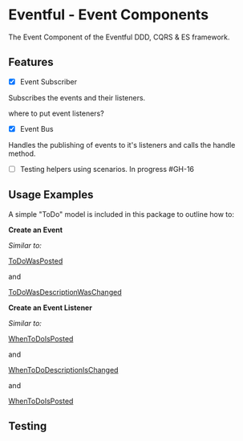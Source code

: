 # Eventful - Event Components

The Event Component of the Eventful DDD, CQRS & ES framework.

## Features

- [x] Event Subscriber

Subscribes the events and their listeners.

where to put event listeners?

- [x] Event Bus

Handles the publishing of events to it's listeners and calls the handle method.

- [ ] Testing helpers using scenarios. In progress #GH-16

## Usage Examples

A simple "ToDo" model is included in this package to outline how to:

__Create an Event__

_Similar to:_

[ToDoWasPosted](https://github.com/swellphp/eventful/blob/master/src/Eventful/Example/Model/ToDo/Event/ToDoWasPosted.php)

and

[ToDoWasDescriptionWasChanged](https://github.com/swellphp/eventful/blob/master/src/Eventful/Example/Model/ToDo/Event/ToDoDescriptionWasChanged.php)

__Create an Event Listener__

_Similar to:_

[WhenToDoIsPosted](https://github.com/swellphp/eventful/blob/master/src/Eventful/Example/Projection/Tasks/Listener/WhenToDoIsPosted.php)

and

[WhenToDoDescriptionIsChanged](https://github.com/swellphp/eventful/blob/master/src/Eventful/Example/Projection/Tasks/Listener/WhenToDoDescriptionIsChanged.php)

and

[WhenToDoIsPosted](https://github.com/swellphp/eventful/blob/master/src/Eventful/Example/Projection/Calendar/Listener/WhenToDoIsPosted.php)








## Testing
